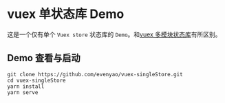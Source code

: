 # vuex 单状态库 Demo
这是一个仅有单个 `Vuex store` 状态库的 `Demo`。和[vuex 多模块状态库](https://github.com/evenyao/vuex-modulesStore)有所区别。

## Demo 查看与启动

```
git clone https://github.com/evenyao/vuex-singleStore.git
cd vuex-singleStore
yarn install
yarn serve
```
